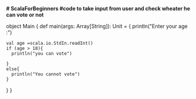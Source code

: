**# ScalaForBeginners
#code to take input from user and check wheater he can vote or not**

object Main {
  def main(args: Array[String]): Unit = {
    println("Enter your age :")

    val age =scala.io.StdIn.readInt()
    if (age > 18){
      println("you can vote")

    }
    else{
      println("You cannot vote")
    }
  }
}
